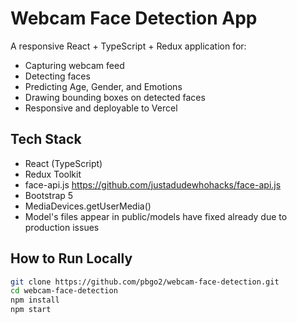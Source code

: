 # Webcam Face Detection App

A responsive React + TypeScript + Redux application for:
- Capturing webcam feed
- Detecting faces
- Predicting Age, Gender, and Emotions
- Drawing bounding boxes on detected faces
- Responsive and deployable to Vercel

## Tech Stack
- React (TypeScript)
- Redux Toolkit
- face-api.js
    https://github.com/justadudewhohacks/face-api.js
- Bootstrap 5
- MediaDevices.getUserMedia()
- Model's files appear in public/models have fixed  already due to production issues

## How to Run Locally
```bash
git clone https://github.com/pbgo2/webcam-face-detection.git
cd webcam-face-detection
npm install
npm start
